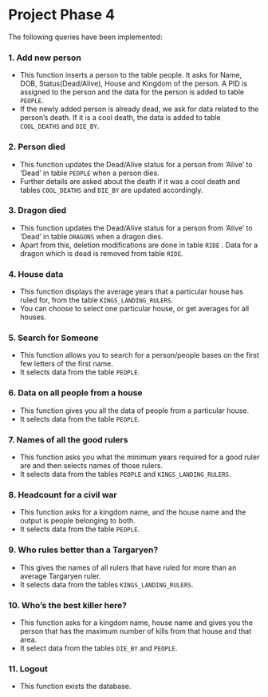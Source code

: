 # Project Phase 4

The following queries have been implemented:

### 1. Add new person

- This function inserts a person to the table people. It asks for Name, DOB, Status(Dead/Alive), House and Kingdom of the person. A PID is assigned to the person and the data for the person is added to table `PEOPLE`.
- If the newly added person is already dead, we ask for data related to the person’s death. If it is a cool death, the data is added to table `COOL_DEATHS` and `DIE_BY`.

### 2. Person died

- This function updates the Dead/Alive status for a person from ‘Alive’ to ‘Dead’ in table `PEOPLE` when a person dies.
- Further details are asked about the death if it was a cool death and tables `COOL_DEATHS` and `DIE_BY` are updated accordingly.

### 3. Dragon died

- This function updates the Dead/Alive status for a person from ‘Alive’ to ‘Dead’ in table `DRAGONS` when a dragon dies.
- Apart from this, deletion modifications are done in table `RIDE` . Data for a dragon which is dead is removed from table `RIDE`.

### 4. House data

- This function displays the average years that a particular house has ruled for, from the table `KINGS_LANDING_RULERS`.
- You can choose to select one particular house, or get averages for all houses.

### 5. Search for Someone

- This function allows you to search for a person/people bases on the first few letters of the first name.
- It selects data from the table `PEOPLE`.

### 6. Data on all people from a house

- This function gives you all the data of people from a particular house.
- It selects data from the table `PEOPLE`.

### 7. Names of all the good rulers

- This function asks you what the minimum years required for a good ruler are and then selects names of those rulers.
- It selects data from the tables `PEOPLE` and `KINGS_LANDING_RULERS`.

### 8. Headcount for a civil war

- This function asks for a kingdom name, and the house name and the output is people belonging to both.
- It selects data from the table `PEOPLE`.

### 9. Who rules better than a Targaryen?

- This gives the names of all rulers that have ruled for more than an average Targaryen ruler.
- It selects data from the tables `KINGS_LANDING_RULERS`.

### 10. Who’s the best killer here?

- This function asks for a kingdom name, house name and gives you the person that has the maximum number of kills from that house and that area.
- It select data from the tables `DIE_BY` and `PEOPLE`.

### 11. Logout

- This function exists the database.
